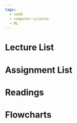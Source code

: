 ```yaml
---
tags:
  - sem6
  - computer-science
  - ML
---
```



Lecture List
==
Assignment List
==

Readings
==

Flowcharts
==
